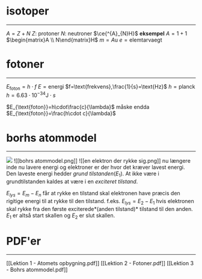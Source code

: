 # isotoper
---
$A=Z+N$
$Z$: protoner
$N$: neutroner
$\ce{^{A}_{N}H}$
**eksempel**
$A=1+1$
$\begin{matrix}A \\ N\end{matrix}H$
$m=A\text{u}$
$e=\text{elemtarvaegt}$
# fotoner
---
$E_{\text{foton}}=h\cdot f$
$E=\text{energi}$
$f=\text{frekvens},\frac{1}{s}=\text{Hz}$
$h=\text{planck}$
$h=6.63\cdot10^{-34}\text{J}\cdot s$

$E_{\text{foton}}=h\cdot\frac{c}{\lambda}$
måske endda $E_{\text{foton}}=\frac{h\cdot c}{\lambda}$
# borhs atommodel
---
![](https://cdn-dk-fk.clio.me/_migrated/polaroidphoto/bohrs-atommodel.png)
![[bohrs atommodel.png]]
![[en elektron der rykke sig.png]]
nu længere inde nu lavere energi og elektroner er der hvor det kræver lavest energi.  
Den laveste energi hedder *grund tilstanden*($E_1$). At ikke være i grundtilstanden kaldes at være i en *exciteret tilstand*.  

$E_{lys}=E_m-E_n$
får at rykke en tilstand skal elektronen have præcis den rigitige energi til at rykke til den tilstand.
f.eks. $E_{lys}=E_2-E_1$ hvis elektronen skal rykke fra den første exciterede*(anden tilstand)* tilstand til den anden. $E_1$ er altså start skallen og $E_2$ er slut skallen.
# PDF'er
---
[[Lektion 1 - Atomets opbygning.pdf]]
[[Lektion 2 - Fotoner.pdf]]
[[Lektion 3 - Bohrs atommodel.pdf]]